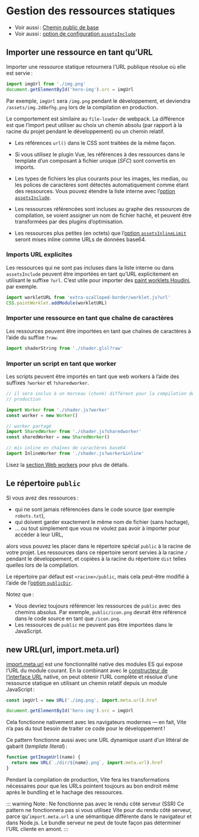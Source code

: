 # Gestion des ressources statiques

- Voir aussi : [Chemin public de base](./build#chemin-public-de-base)
- Voir aussi : [option de configuration `assetsInclude`](/config/#assetsinclude)

## Importer une ressource en tant qu’URL

Importer une ressource statique retournera l’URL publique résolue où elle est servie :

```js
import imgUrl from './img.png'
document.getElementById('hero-img').src = imgUrl
```

Par exemple, `imgUrl` sera `/img.png` pendant le développement, et deviendra `/assets/img.2d8efhg.png` lors de la compilation en production.

Le comportement est similaire au `file-loader` de webpack. La différence est que l’import peut utiliser au choix un chemin absolu (par rapport à la racine du projet pendant le développement) ou un chemin relatif.

- Les références `url()` dans le CSS sont traitées de la même façon.

- Si vous utilisez le plugin Vue, les références à des ressources dans le template d’un composant à fichier unique (_SFC_) sont convertis en imports.

- Les types de fichiers les plus courants pour les images, les medias, ou les polices de caractères sont détectés automatiquement comme étant des ressources. Vous pouvez étendre la liste interne avec l’[option `assetsInclude`](/config/#assetsinclude).

- Les ressources référencées sont incluses au graphe des ressources de compilation, se voient assigner un nom de fichier haché, et peuvent être transformées par des plugins d’optimisation.

- Les ressources plus petites (en octets) que l’[option `assetsInlineLimit`](/config/#build-assetsinlinelimit) seront mises inline comme URLs de données base64.

### Imports URL explicites

Les ressources qui ne sont pas incluses dans la liste interne ou dans `assetsInclude` peuvent être importées en tant qu’URL explicitement en utilisant le suffixe `?url`. C’est utile pour importer des [paint worklets Houdini](https://houdini.how/usage), par exemple.

```js
import workletURL from 'extra-scalloped-border/worklet.js?url'
CSS.paintWorklet.addModule(workletURL)
```

### Importer une ressource en tant que chaîne de caractères

Les ressources peuvent être importées en tant que chaînes de caractères à l’aide du suffixe `?raw`.

```js
import shaderString from './shader.glsl?raw'
```

### Importer un script en tant que worker

Les scripts peuvent être importés en tant que web workers à l’aide des suffixes `?worker` et `?sharedworker`.

```js
// il sera inclus à un morceau (chunk) différent pour la compilation de
// production

import Worker from './shader.js?worker'
const worker = new Worker()
```

```js
// worker partagé
import SharedWorker from './shader.js?sharedworker'
const sharedWorker = new SharedWorker()
```

```js
// mis inline en chaînes de caractères base64
import InlineWorker from './shader.js?worker&inline'
```

Lisez la [section Web workers](features.md#web-workers) pour plus de détails.

## Le répertoire `public`

Si vous avez des ressources :

- qui ne sont jamais référencées dans le code source (par exemple `robots.txt`),
- qui doivent garder exactement le même nom de fichier (sans hachage),
- … ou tout simplement que vous ne voulez pas avoir à importer pour accéder à leur URL,

alors vous pouvez les placer dans le répertoire spécial `public` à la racine de votre projet. Les ressources dans ce répertoire seront servies à la racine `/` pendant le développement, et copiées à la racine du répertoire `dist` telles quelles lors de la compilation.

Le répertoire par défaut est `<racine>/public`, mais cela peut-être modifié à l’aide de l’[option `publicDir`](/config/#publicdir).

Notez que :

- Vous devriez toujours référencer les ressources de `public` avec des chemins absolus. Par exemple, `public/icon.png` devrait être référencé dans le code source en tant que `/icon.png`.
- Les ressources de `public` ne peuvent pas être importées dans le JavaScript.

## new URL(url, import.meta.url)

[import.meta.url](https://developer.mozilla.org/fr/docs/Web/JavaScript/Reference/Statements/import.meta) est une fonctionnalité native des modules ES qui expose l’URL du module courant. En la combinant avec le [constructeur de l’interface URL](https://developer.mozilla.org/fr/docs/Web/API/URL) native, on peut obtenir l’URL complète et résolue d’une ressource statique en utilisant un chemin relatif depuis un module JavaScript :

```js
const imgUrl = new URL('./img.png', import.meta.url).href

document.getElementById('hero-img').src = imgUrl
```

Cela fonctionne nativement avec les navigateurs modernes — en fait, Vite n’a pas du tout besoin de traiter ce code pour le développement !

Ce pattern fonctionne aussi avec une URL dynamique usant d’un littéral de gabarit (_template literal_) :

```js
function getImageUrl(name) {
  return new URL(`./dir/${name}.png`, import.meta.url).href
}
```

Pendant la compilation de production, Vite fera les transformations nécessaires pour que les URLs pointent toujours au bon endroit même après le bundling et le hachage des ressources.

::: warning Note : Ne fonctionne pas avec le rendu côté serveur (SSR)
Ce pattern ne fonctionnera pas si vous utilisez Vite pour du rendu côté serveur, parce qu’`import.meta.url` a une sémantique différente dans le navigateur et dans Node.js. Le bundle serveur ne peut de toute façon pas déterminer l’URL cliente en amont.
:::
